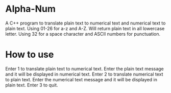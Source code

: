 # Alpha-Num
A C++ program to translate plain text to numerical text and numerical text to plain text. 
Using 01-26 for a-z and A-Z. Will return plain text in all lowercase letter. Using 32 for a space character and ASCII numbers for punctuation.

# How to use
Enter 1 to translate plain text to numerical text. Enter the plain text message and it will be displayed in numerical text. 
Enter 2 to translate numerical text to plain text. Enter the numerical text message and it will be displayed in plain text. 
Enter 3 to quit.
